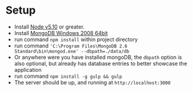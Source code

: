 # Setup

- Install [Node v5.10](https://nodejs.org/en/) or greater. 
- Install [MongoDB Windows 2008 64bit](https://www.mongodb.org/)
- run command `npm install` within project directory
- run command `'C:\Program Files\MongoDB 2.6 Standard\bin\mongod.exe' --dbpath=./data/db`
- Or anywhere were you have installed mongoDB, the `dbpath` option is also optional, but already has database entries to better showcase the application
- run command `npm install -g gulp && gulp`
- The server should be up, and running at `http://localhost:3000`